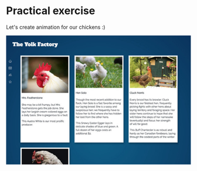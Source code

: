 # Practical exercise

Let's create animation for our chickens :)

![Chickens](./image/chickens.jpeg)